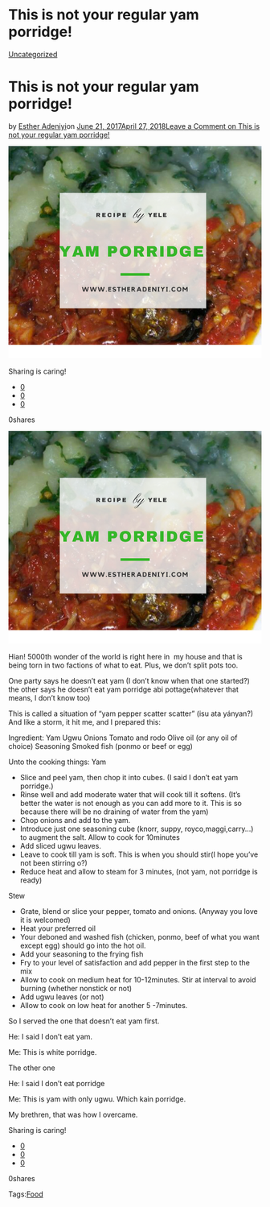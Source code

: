 # This is not your regular yam porridge!

[Uncategorized](https://estheradeniyi.com/category/uncategorized/)
# This is not your regular yam porridge!

by [Esther Adeniyi](https://estheradeniyi.com/author/esther-adeniyi/)on [June 21, 2017April 27, 2018](https://estheradeniyi.com/this-is-not-your-regular-yam-porridge/)[Leave a Comment on This is not your regular yam porridge!](https://estheradeniyi.com/this-is-not-your-regular-yam-porridge/#respond)

![](images/Yamporridge.png)

Sharing is caring!

- [0](https://www.facebook.com/sharer/sharer.php?u=https%3A%2F%2Festheradeniyi.com%2Fthis-is-not-your-regular-yam-porridge%2F&amp;t=This%20is%20not%20your%20regular%20yam%20porridge%21)
- [0](https://twitter.com/intent/tweet?text=This%20is%20not%20your%20regular%20yam%20porridge%21&amp;url=https%3A%2F%2Festheradeniyi.com%2Fthis-is-not-your-regular-yam-porridge%2F)
- [0](#)

0shares

[![](images/Yamporridge.png)](images/Yamporridge.png)

 Hian! 5000th wonder of the world is right here in &#xA0;my house and that is being torn in two factions of what to eat. Plus, we don&#x2019;t split pots too.

One party says he doesn&#x2019;t eat yam (I don&#x2019;t know when that one started?) the other says he doesn&#x2019;t eat yam porridge abi pottage(whatever that means, I don&#x2019;t know too)

This is called a situation of &#x201C;yam pepper scatter scatter&#x201D; (isu ata y&#xE1;nyan?)
 And like a storm, it hit me, and I prepared this:

Ingredient:
 Yam
 Ugwu
 Onions
 Tomato and rodo
 Olive oil (or any oil of choice)
 Seasoning
 Smoked fish (ponmo or beef or egg)

Unto the cooking things:
Yam

- Slice and peel yam, then chop it into cubes. (I said I don&#x2019;t eat yam porridge.)
- Rinse well and add moderate water that will cook till it softens. (It&#x2019;s better the water is not enough as you can add more to it. This is so because there will be no draining of water from the yam)
- Chop onions and add to the yam.
- Introduce just one seasoning cube (knorr, suppy, royco,maggi,carry&#x2026;) to augment the salt. Allow to cook for 10minutes
- Add sliced ugwu leaves.
- Leave to cook till yam is soft. This is when you should stir(I hope you&#x2019;ve not been stirring o?)
- Reduce heat and allow to steam for 3 minutes, (not yam, not porridge is ready)

Stew

- Grate, blend or slice your pepper, tomato and onions. (Anyway you love it is welcomed)
- Heat your preferred oil
- Your deboned and washed fish (chicken, ponmo, beef of what you want except egg) should go into the hot oil.
- Add your seasoning to the frying fish
- Fry to your level of satisfaction and add pepper in the first step to the mix
- Allow to cook on medium heat for 10-12minutes. Stir at interval to avoid burning (whether nonstick or not)
- Add ugwu leaves (or not)
- Allow to cook on low heat for another 5 -7minutes.

 So I served the one that doesn&#x2019;t eat yam first.&#xA0;

 He: I said I don&#x2019;t eat yam.

 Me: This is white porridge.

 The other one

 He: I said I don&#x2019;t eat porridge

 Me: This is yam with only ugwu. Which kain porridge.

 My brethren, that was how I overcame.

Sharing is caring!

- [0](https://www.facebook.com/sharer/sharer.php?u=https%3A%2F%2Festheradeniyi.com%2Fthis-is-not-your-regular-yam-porridge%2F&amp;t=This%20is%20not%20your%20regular%20yam%20porridge%21)
- [0](https://twitter.com/intent/tweet?text=This%20is%20not%20your%20regular%20yam%20porridge%21&amp;url=https%3A%2F%2Festheradeniyi.com%2Fthis-is-not-your-regular-yam-porridge%2F)
- [0](#)

0shares

Tags:[Food](https://estheradeniyi.com/tag/food/)